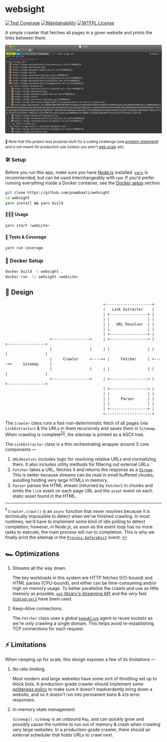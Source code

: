 # websight

[![Test Coverage](https://api.codeclimate.com/v1/badges/170cf9f21bdb38fd63a1/test_coverage)](https://codeclimate.com/github/paambaati/websight/test_coverage) [![Maintainability](https://api.codeclimate.com/v1/badges/170cf9f21bdb38fd63a1/maintainability)](https://codeclimate.com/github/paambaati/websight/maintainability) [![WTFPL License](https://img.shields.io/badge/License-WTFPL-blue.svg)](LICENSE)

A simple crawler that fetches all pages in a given website and prints the links between them.

![Screenshot](SCREENSHOT.png)

<small> 📣 Note that this project was purpose-built for a coding challenge (see [problem statement](PROBLEM-STATEMENT.md)) and is not meant for production use (unless you aren't [web scale](http://www.mongodb-is-web-scale.com/) yet).</small>

### 🛠️ Setup

Before you run this app, make sure you have [Node.js](https://nodejs.org/en/) installed. [`yarn`](https://yarnpkg.com/lang/en/docs/install) is recommended, but can be used interchangeably with `npm`. If you'd prefer running everything inside a Docker container, see the [Docker setup](#docker-setup) section.

```bash
git clone https://github.com/paambaati/websight
cd websight
yarn install && yarn build
```

#### 👩🏻‍💻 Usage
```bash
yarn start <website>
```

#### 🧪 Tests & Coverage
```bash
yarn run coverage
```

### 🐳 Docker Setup

```bash
docker build -t websight .
docker run -ti websight <website>
```

## 🧩 Design

```
                                            +---------------------+                        
                                            |   Link Extractor    |                        
                                            | +-----------------+ |                        
                                            | |                 | |                        
                                            | |   URL Resolver  | |                        
                                            | |                 | |                        
                                            | +-----------------+ |                        
                    +-----------------+     | +-----------------+ |     +-----------------+
                    |                 |     | |                 | |     |                 |
                    |     Crawler     +---->+ |     Fetcher     | +---->+     Sitemap     |
                    |                 |     | |                 | |     |                 |
                    +-----------------+     | +-----------------+ |     +-----------------+
                                            | +-----------------+ |                        
                                            | |                 | |                        
                                            | |     Parser      | |                        
                                            | |                 | |                        
                                            | +-----------------+ |                        
                                            +---------------------+                        
```

The `Crawler` class runs a fast non-deterministic fetch of all pages (via `LinkExtractor`) & the URLs in them recursively and saves them in `Sitemap`. When crawling is complete<sup id="a1">[[1]](#f1)</sup>, the sitemap is printed as a ASCII tree.

The `LinkExtractor` class is a thin orchestrating wrapper around 3 core components —

1. `URLResolver` includes logic for resolving relative URLs and normalizing them. It also includes utility methods for filtering out external URLs.
2. `Fetcher` takes a URL, fetches it and returns the response as a [`Stream`](https://nodejs.org/api/stream.html#stream_stream). This is better because streams can be read in small buffered chunks, avoiding holding very large HTMLs in memory.
3. `Parser` parses the HTML stream (returned by `Fetcher`) in chunks and emits the `link` event on each page URL and the `asset` event on each static asset found in the HTML.

<hr/>

<b id="f1"><sup>1</sup></b> `Crawler.crawl()` is an `async` function that _never resolves_ because it is technically impossible to detect when we've finished crawling. In most runtimes, we'd have to implement some kind of idle polling to detect completion; however, in Node.js, as soon as the event loop has no more tasks to execute, the main process will run to completion. This is why we finally print the sitemap in the [`Process.beforeExit`](https://nodejs.org/api/process.html#process_event_beforeexit) event. [↩](#a1)

## 🏎 Optimizations

1. Streams all the way down.

    The key workloads in this system are HTTP fetches (I/O-bound) and HTML parses (CPU-bound), and either can be time-consuming and/or high on memory usage. To better parallelize the crawls and use as little memory as possible, [`got` library's streaming API](https://www.npmjs.com/package/got#streams) and the _very_ fast [`htmlparser2`](https://github.com/fb55/htmlparser2#performance) have been used.

2. Keep-Alive connections.

    The `Fetcher` class uses a global [`keepAlive`](https://nodejs.org/api/http.html#http_new_agent_options) agent to reuse sockets as we're only crawling a single domain. This helps avoid re-establishing TCP connections for each request.

## ⚡️ Limitations

When ramping up for scale, this design exposes a few of its limitations —

1. No rate-limiting.

    Most modern and large websites have some sort of throttling set up to block bots. A production-grade crawler should implement _some_ [politeness policy](https://en.wikipedia.org/wiki/Web_crawler#Politeness_policy) to make sure it doesn't inadverdently bring down a website, and so it doesn't run into permanent bans & `429` error responses.

2. In-memory state management.

    `Sitemap().sitemap` is an unbound `Map`, and can quickly grow and possibly cause the runtime to run out of memory & crash when crawling very large websites. In a production-grade crawler, there should an external scheduler that holds URLs to crawl next.
